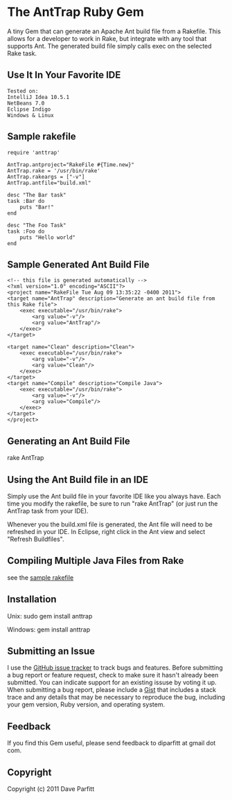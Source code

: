 The AntTrap Ruby Gem
====================
A tiny Gem that can generate an Apache Ant build file from a Rakefile. This allows for a developer to
work in Rake, but integrate with any tool that supports Ant. The generated build file simply calls
exec on the selected Rake task. 

Use It In Your Favorite IDE
---
	Tested on:
	IntelliJ Idea 10.5.1
	NetBeans 7.0
	Eclipse Indigo
	Windows & Linux

Sample rakefile
---
	require 'anttrap'
	
	AntTrap.antproject="RakeFile #{Time.new}"
	AntTrap.rake = '/usr/bin/rake'
	AntTrap.rakeargs = ["-v"]
	AntTrap.antfile="build.xml"
	
	desc "The Bar task"
	task :Bar do
		puts "Bar!"
	end
	
	desc "The Foo Task"
	task :Foo do 
		puts "Hello world"
	end


Sample Generated Ant Build File
---
	<!-- this file is generated automatically -->
	<?xml version="1.0" encoding="ASCII"?>
	<project name="RakeFile Tue Aug 09 13:35:22 -0400 2011">
	<target name="AntTrap" description="Generate an ant build file from this Rake file">
		<exec executable="/usr/bin/rake">
			<arg value="-v"/>
			<arg value="AntTrap"/>
		</exec>
	</target>
	
	<target name="Clean" description="Clean">
		<exec executable="/usr/bin/rake">
			<arg value="-v"/>
			<arg value="Clean"/>
		</exec>
	</target>
	<target name="Compile" description="Compile Java">
		<exec executable="/usr/bin/rake">
			<arg value="-v"/>
			<arg value="Compile"/>
		</exec>
	</target>
	</project>



Generating an Ant Build File
---
rake AntTrap


Using the Ant Build file in an IDE
---
Simply use the Ant build file in your favorite IDE like you always have. Each time you modify the rakefile, be sure to run "rake AntTrap" (or just run the AntTrap task from your IDE). 

Whenever you the build.xml file is generated, the Ant file will need to be
refreshed in your IDE. In Eclipse, right click in the Ant view and select "Refresh Buildfiles".


Compiling Multiple Java Files from Rake
---
see the [sample rakefile](https://github.com/metadave/anttrap/blob/master/samples/rakefile)



Installation
---
Unix:
sudo gem install anttrap

Windows:
gem install anttrap

Submitting an Issue
---
I use the [GitHub issue tracker](http://github.com/metadave/anttrap/issues) to track bugs and
features. Before submitting a bug report or feature request, check to make sure it hasn't already
been submitted. You can indicate support for an existing issuse by voting it up. When submitting a
bug report, please include a [Gist](http://gist.github.com/) that includes a stack trace and any
details that may be necessary to reproduce the bug, including your gem version, Ruby version, and
operating system. 

Feedback
---
If you find this Gem useful, please send feedback to diparfitt at gmail dot com.

Copyright
---
Copyright (c) 2011 Dave Parfitt


